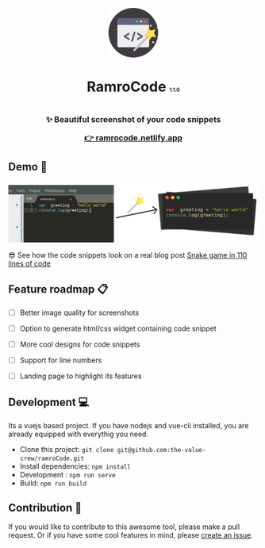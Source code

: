 <p align="center">
    <img width="100" height="100" src="./public/logo.svg" alt="Ramrocode Logo">
</p>

<h1 align="center">RamroCode <span style="font-size: 10px"> 1.1.0</span> <h1>

<p align="center" style="font-size: 16px">  
✨ Beautiful screenshot of your code snippets
</p>

<p align="center" style="font-size: 16px"> 
    <a href="ramrocode.netlify.app/#/" target="_blank" style="font-size: 16px; margin: 0 auto"> 👉 ramrocode.netlify.app</a>
</p>

## Demo 🌟
<p align="center">
<img src="./demo/screenshot_1.png" alt="Ramrocode Logo">
</p>

😎 See how the code snippets look on a real blog post
[Snake game in 110 lines of code](https://medium.com/@bibhutipd/snake-game-in-110-lines-of-code-6033c936ce1f)


## Feature roadmap 📋
- [ ] Better image quality for screenshots
- [ ] Option to generate html/css widget containing code snippet
- [ ] More cool designs for code snippets
- [ ] Support for line numbers
- [ ] Landing page to highlight its features


## Development 💻
Its a vuejs based project. If you have nodejs and vue-cli installed, you are already equipped with everythig you need.

- Clone this project: `git clone git@github.com:the-value-crew/ramroCode.git`
- Install dependencies: `npm install`
- Development : `npm run serve` 
- Build: `npm run build`

## Contribution 👋

If you would like to contribute to this awesome tool, please make a pull request. Or if you have some cool features in mind, please [create an issue](https://github.com/the-value-crew/ramroCode/issues/new). 
